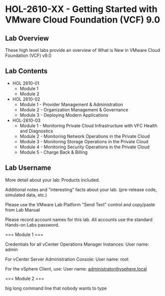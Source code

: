 # HOL-2610-XX - Getting Started with VMware Cloud Foundation (VCF) 9.0

## Lab Overview

These high level labs provide an overview of What is New in VMware Cloud Foundation (VCF) v9.0

## Lab Contents

- HOL 2610-01
  - Module 1
  - Module 2
- HOL 2610-02
  - Module 1 - Provider Management & Administration
  - Module 2 - Organization Management & Governance
  - Module 3 - Deploying Modern Applications
- HOL-2610-03
  - Module 1 - Monitoring Private Cloud Infrastructure with VFC Health and Diagnostics
  - Module 2 - Monitoring Network Operations in the Private Cloud
  - Module 3 - Monitoring Storage Operations in the Private Cloud
  - Module 4 - Monitoring Security Operations in the Private Cloud
  - Module 5 - Charge Back & Billing

## Lab Username



More detail about your lab: Products included.

Additional notes and "interesting" facts about your lab. (pre-release code, simulated data, etc.)

Please use the VMware Lab Platform "Send Text" control and copy/paste from Lab Manual

Please record account names for this lab. All accounts use the standard Hands-on Labs password.

=== Module 1 ===

Credentials for all vCenter Operations Manager Instances:
User name: admin

For vCenter Server Administration Console:
User name: root

For the vSphere Client, use:
User name: administrator@vsphere.local

=== Module 2 ===

big long command line that nobody wants to type
